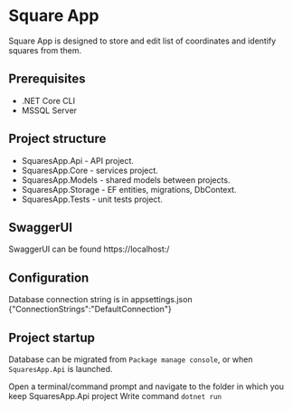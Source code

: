 # Square App
Square App is designed to store and edit list of coordinates and identify squares from them.

## Prerequisites 
- .NET Core CLI
- MSSQL Server

## Project structure
- SquaresApp.Api - API project.
- SquaresApp.Core - services project.
- SquaresApp.Models - shared models between projects.
- SquaresApp.Storage - EF entities, migrations, DbContext.
- SquaresApp.Tests -  unit tests project.

## SwaggerUI
SwaggerUI can be found https://localhost:<port>/

## Configuration
Database connection string is in appsettings.json {"ConnectionStrings":"DefaultConnection"}

## Project startup
Database can be migrated from ```Package manage console```, or when ```SquaresApp.Api``` is launched.

Open a terminal/command prompt and navigate to the folder in which you keep SquaresApp.Api project
Write command ```dotnet run```
